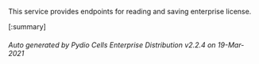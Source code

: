 






This service provides endpoints for reading and saving enterprise license.

[:summary]

###### Auto generated by Pydio Cells Enterprise Distribution v2.2.4 on 19-Mar-2021
